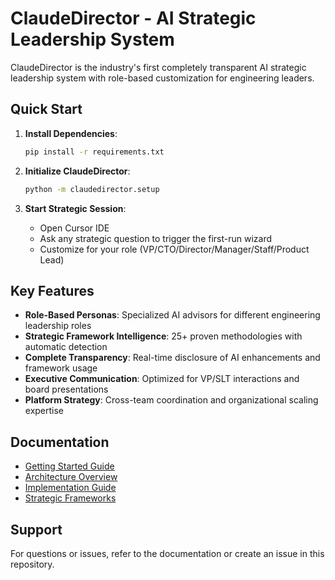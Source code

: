 # ClaudeDirector - AI Strategic Leadership System

ClaudeDirector is the industry's first completely transparent AI strategic leadership system with role-based customization for engineering leaders.

## Quick Start

1. **Install Dependencies**:
   ```bash
   pip install -r requirements.txt
   ```

2. **Initialize ClaudeDirector**:
   ```bash
   python -m claudedirector.setup
   ```

3. **Start Strategic Session**:
   - Open Cursor IDE
   - Ask any strategic question to trigger the first-run wizard
   - Customize for your role (VP/CTO/Director/Manager/Staff/Product Lead)

## Key Features

- **Role-Based Personas**: Specialized AI advisors for different engineering leadership roles
- **Strategic Framework Intelligence**: 25+ proven methodologies with automatic detection
- **Complete Transparency**: Real-time disclosure of AI enhancements and framework usage
- **Executive Communication**: Optimized for VP/SLT interactions and board presentations
- **Platform Strategy**: Cross-team coordination and organizational scaling expertise

## Documentation

- [Getting Started Guide](docs/GETTING_STARTED.md)
- [Architecture Overview](docs/ARCHITECTURE.md)
- [Implementation Guide](docs/IMPLEMENTATION_GUIDE.md)
- [Strategic Frameworks](docs/STRATEGIC_FRAMEWORKS_GUIDE.md)

## Support

For questions or issues, refer to the documentation or create an issue in this repository.
